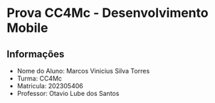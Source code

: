 # Prova CC4Mc - Desenvolvimento Mobile

## Informações

- Nome do Aluno: Marcos Vinicius Silva Torres
- Turma: CC4Mc
- Matricula: 202305406
- Professor: Otavio Lube dos Santos



